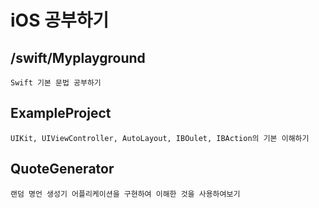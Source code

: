 # iOS 공부하기

## /swift/Myplayground
    Swift 기본 문법 공부하기

## ExampleProject
    UIKit, UIViewController, AutoLayout, IBOulet, IBAction의 기본 이해하기

## QuoteGenerator
    랜덤 명언 생성기 어플리케이션을 구현하여 이해한 것을 사용하여보기

